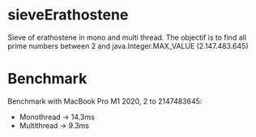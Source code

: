 # sieveErathostene
 Sieve of erathostene in mono and multi thread.
 The objectif is to find all prime numbers between 2 and
 java.Integer.MAX_VALUE (2.147.483.645)

# Benchmark
Benchmark with MacBook Pro M1 2020, 2 to 2147483645:
* Monothread -> 14.3ms
* Multithread -> 9.3ms

